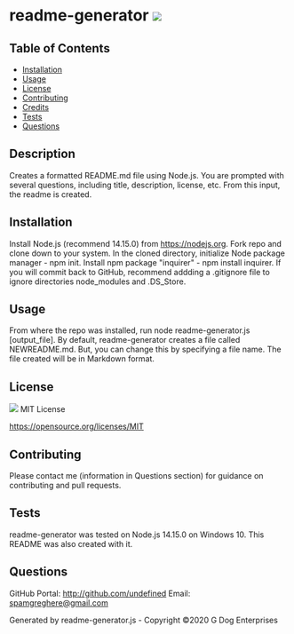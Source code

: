 # readme-generator <img src="https://img.shields.io/badge/License-MIT-yellow.svg">
    
## Table of Contents
* [Installation](#installation)
* [Usage](#usage)
* [License](#license)
* [Contributing](#contributing)
* [Credits](#credits)
* [Tests](#tests)
* [Questions](#questions)

## Description
Creates a formatted README.md file using Node.js.  You are prompted with several questions, including title, description, license, etc.  From this input, the readme is created.
    
## Installation
Install Node.js (recommend 14.15.0) from https://nodejs.org.  Fork repo and clone down to your system.  In the cloned directory, initialize Node package manager - npm init.  Install npm package "inquirer" - npm install inquirer.  If you will commit back to GitHub, recommend addding a .gitignore file to ignore directories node_modules and .DS_Store. 

## Usage
From where the repo was installed, run node readme-generator.js [output_file].  By default, readme-generator creates a file called NEWREADME.md.  But, you can change this by specifying a file name.  The file created will be in Markdown format.

## License
<img src="https://img.shields.io/badge/License-MIT-yellow.svg"> MIT License

https://opensource.org/licenses/MIT

## Contributing
Please contact me (information in Questions section) for guidance on contributing and pull requests.

## Tests
readme-generator was tested on Node.js 14.15.0 on Windows 10.  This README was also created with it.

## Questions
GitHub Portal:  http://github.com/undefined
Email:  spamgreghere@gmail.com

Generated by readme-generator.js - Copyright ©2020 G Dog Enterprises
      
